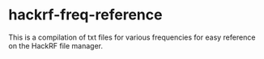 # hackrf-freq-reference
This is a compilation of txt files for various frequencies for easy reference on the HackRF file manager.

